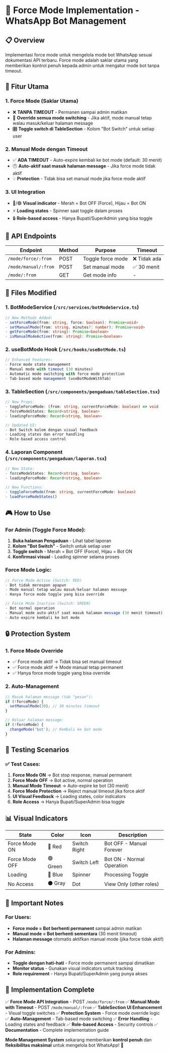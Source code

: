 # 🚀 Force Mode Implementation - WhatsApp Bot Management

## 📋 Overview

Implementasi force mode untuk mengelola mode bot WhatsApp sesuai dokumentasi API terbaru. Force mode adalah saklar utama yang memberikan kontrol penuh kepada admin untuk mengatur mode bot tanpa timeout.

## 🎯 Fitur Utama

### 1. **Force Mode (Saklar Utama)**
- ❌ **TANPA TIMEOUT** - Permanen sampai admin matikan
- 🔴 **Override semua mode switching** - Jika aktif, mode manual tetap walau masuk/keluar halaman message
- 🎛 **Toggle switch di TableSection** - Kolom "Bot Switch" untuk setiap user

### 2. **Manual Mode dengan Timeout**
- ✅ **ADA TIMEOUT** - Auto-expire kembali ke bot mode (default: 30 menit)
- 🕐 **Auto-aktif saat masuk halaman message** - Jika force mode tidak aktif
- 💡 **Protection** - Tidak bisa set manual mode jika force mode aktif

### 3. **UI Integration**
- 🔴/🟢 **Visual indicator** - Merah = Bot OFF (Force), Hijau = Bot ON
- ⚡ **Loading states** - Spinner saat toggle dalam proses
- 🔒 **Role-based access** - Hanya Bupati/SuperAdmin yang bisa toggle

## 🔧 API Endpoints

| Endpoint | Method | Purpose | Timeout |
|----------|--------|---------|---------|
| `/mode/force/:from` | POST | Toggle force mode | ❌ Tidak ada |
| `/mode/manual/:from` | POST | Set manual mode | ✅ 30 menit |
| `/mode/:from` | GET | Get mode info | - |

## 📁 Files Modified

### 1. **BotModeService** (`/src/services/botModeService.ts`)
```typescript
// New Methods Added:
- setForceMode(from: string, force: boolean): Promise<void>
- setManualMode(from: string, minutes?: number): Promise<void>
- getForceMode(from: string): Promise<boolean>
- isManualModeActive(from: string): Promise<boolean>
```

### 2. **useBotMode Hook** (`/src/hooks/useBotMode.ts`)
```typescript
// Enhanced Features:
- Force mode state management
- Manual mode with timeout (30 minutes)
- Automatic mode switching with force mode protection
- Tab-based mode management (useBotModeWithTab)
```

### 3. **TableSection** (`/src/components/pengaduan/tableSection.tsx`)
```typescript
// New Props:
- toggleForceMode: (from: string, currentForceMode: boolean) => void
- forceModeStates: Record<string, boolean>
- loadingForceMode: Record<string, boolean>

// Updated UI:
- Bot Switch kolom dengan visual feedback
- Loading states dan error handling
- Role-based access control
```

### 4. **Laporan Component** (`/src/components/pengaduan/laporan.tsx`)
```typescript
// New State:
- forceModeStates: Record<string, boolean>
- loadingForceMode: Record<string, boolean>

// New Functions:
- toggleForceMode(from: string, currentForceMode: boolean)
- loadForceModeStates()
```

## 🎮 How to Use

### For Admin (Toggle Force Mode):
1. **Buka halaman Pengaduan** - Lihat tabel laporan
2. **Kolom "Bot Switch"** - Switch untuk setiap user
3. **Toggle switch** - Merah = Bot OFF (Force), Hijau = Bot ON
4. **Konfirmasi visual** - Loading spinner selama proses

### Force Mode Logic:
```typescript
// Force Mode Active (Switch: RED)
- Bot tidak merespon apapun
- Mode manual tetap walau masuk/keluar halaman message
- Hanya force mode toggle yang bisa override

// Force Mode Inactive (Switch: GREEN)  
- Bot normal operation
- Manual mode auto-aktif saat masuk halaman message (30 menit timeout)
- Auto-expire kembali ke bot mode
```

## 🔒 Protection System

### 1. **Force Mode Override**
- ✅ Force mode aktif → Tidak bisa set manual timeout
- ✅ Force mode aktif → Mode manual tetap permanent
- ✅ Hanya force mode toggle yang bisa override

### 2. **Auto-Management**
```typescript
// Masuk halaman message (tab "pesan"):
if (!forceMode) {
  setManualMode(30); // 30 minutes timeout
}

// Keluar halaman message:
if (!forceMode) {
  changeMode('bot'); // Kembali ke bot mode
}
```

## 🧪 Testing Scenarios

### ✅ Test Cases:
1. **Force Mode ON** → Bot stop response, manual permanent
2. **Force Mode OFF** → Bot active, normal operation
3. **Manual Mode Timeout** → Auto-expire ke bot (30 menit)
4. **Force Mode Protection** → Reject manual timeout jika force aktif
5. **UI Visual Feedback** → Loading states, color indicators
6. **Role Access** → Hanya Bupati/SuperAdmin bisa toggle

## 📊 Visual Indicators

| State | Color | Icon | Description |
|-------|--------|------|------------|
| Force Mode ON | 🔴 Red | Switch Right | Bot OFF - Manual Forever |
| Force Mode OFF | 🟢 Green | Switch Left | Bot ON - Normal Operation |
| Loading | 🔵 Blue | Spinner | Processing Toggle |
| No Access | ⚫ Gray | Dot | View Only (other roles) |

## 🚨 Important Notes

### For Users:
- **Force mode = Bot berhenti permanent** sampai admin matikan
- **Manual mode = Bot berhenti sementara** (30 menit timeout)
- **Halaman message** otomatis aktifkan manual mode (jika force tidak aktif)

### For Admins:
- **Toggle dengan hati-hati** - Force mode permanent sampai dimatikan
- **Monitor status** - Gunakan visual indicators untuk tracking
- **Role requirement** - Hanya Bupati/SuperAdmin yang punya akses

## 🎉 Implementation Complete

✅ **Force Mode API Integration** - POST `/mode/force/:from`
✅ **Manual Mode with Timeout** - POST `/mode/manual/:from` 
✅ **TableSection UI Enhancement** - Visual toggle switches
✅ **Protection System** - Force mode override logic
✅ **Auto-Management** - Tab-based mode switching
✅ **Error Handling** - Loading states and feedback
✅ **Role-based Access** - Security controls
✅ **Documentation** - Complete implementation guide

**Mode Management System** sekarang memberikan **kontrol penuh** dan **fleksibilitas maksimal** untuk mengelola bot WhatsApp! 🚀
